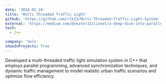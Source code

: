 ```yaml
---
date: '2024-01-24'
title: 'Multi Threaded Traffic Light'
github: 'https://github.com/rlk23/Multi-Threaded-Traffic-Light-System'
external: 'https://medium.com/@skater321lionel/a-deep-dive-into-parallel-traffic-light-simulation-2e192fbc129c'
tech:
  - C++

company: 'Solo'
showInProjects: True
---
```


Developed a multi-threaded traffic light simulation system in C++ that employs parallel programming, advanced synchronization techniques, and dynamic traffic management to model realistic urban traffic scenarios and optimize flow efficiency.
